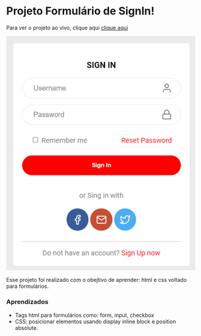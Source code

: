 # Projeto Formulário de SignIn!

Para ver o projeto ao vivo, clique aqui [clique aqui](https://cleverson461.github.io/formulario-css/)

![Projeto Preview](https://github.com/Cleverson461/formulario-css/blob/main/assets/Captura%20de%20tela%202023-10-20%20154555.png?raw=true)

Esse projeto foi realizado com o obejtivo de aprender: html e css voltado para formulários.

### Aprendizados
- Tags html para formulários como: form, input, checkbox
- CSS: posicionar elementos usando display inline block e position absolute.
